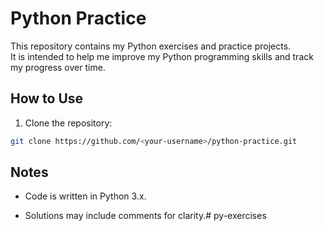 # Python Practice

This repository contains my Python exercises and practice projects.  
It is intended to help me improve my Python programming skills and track my progress over time.

## How to Use

1. Clone the repository:

```bash
git clone https://github.com/<your-username>/python-practice.git
```

## Notes

- Code is written in Python 3.x.

- Solutions may include comments for clarity.# py-exercises

